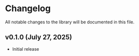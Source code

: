 # Changelog

All notable changes to the library will be documented in this file.

## v0.1.0 (July 27, 2025)

- Initial release
